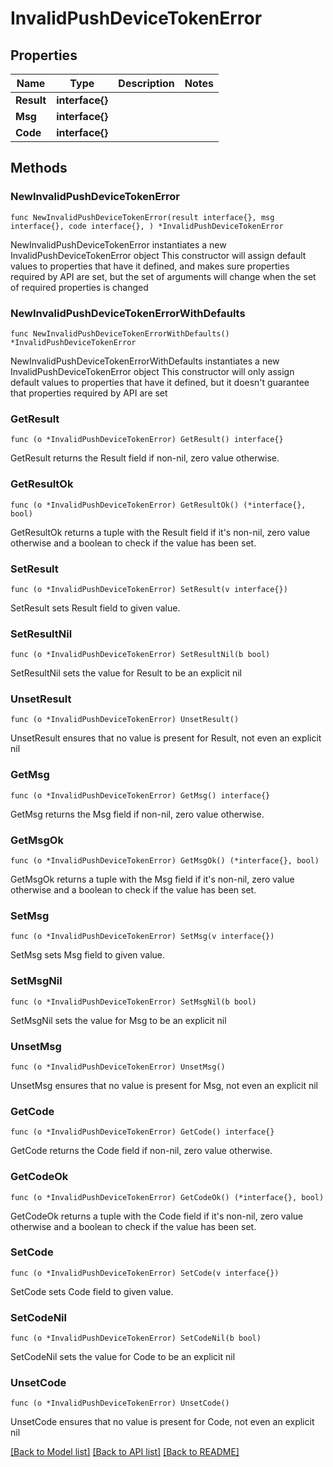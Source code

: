 # InvalidPushDeviceTokenError

## Properties

Name | Type | Description | Notes
------------ | ------------- | ------------- | -------------
**Result** | **interface{}** |  | 
**Msg** | **interface{}** |  | 
**Code** | **interface{}** |  | 

## Methods

### NewInvalidPushDeviceTokenError

`func NewInvalidPushDeviceTokenError(result interface{}, msg interface{}, code interface{}, ) *InvalidPushDeviceTokenError`

NewInvalidPushDeviceTokenError instantiates a new InvalidPushDeviceTokenError object
This constructor will assign default values to properties that have it defined,
and makes sure properties required by API are set, but the set of arguments
will change when the set of required properties is changed

### NewInvalidPushDeviceTokenErrorWithDefaults

`func NewInvalidPushDeviceTokenErrorWithDefaults() *InvalidPushDeviceTokenError`

NewInvalidPushDeviceTokenErrorWithDefaults instantiates a new InvalidPushDeviceTokenError object
This constructor will only assign default values to properties that have it defined,
but it doesn't guarantee that properties required by API are set

### GetResult

`func (o *InvalidPushDeviceTokenError) GetResult() interface{}`

GetResult returns the Result field if non-nil, zero value otherwise.

### GetResultOk

`func (o *InvalidPushDeviceTokenError) GetResultOk() (*interface{}, bool)`

GetResultOk returns a tuple with the Result field if it's non-nil, zero value otherwise
and a boolean to check if the value has been set.

### SetResult

`func (o *InvalidPushDeviceTokenError) SetResult(v interface{})`

SetResult sets Result field to given value.


### SetResultNil

`func (o *InvalidPushDeviceTokenError) SetResultNil(b bool)`

 SetResultNil sets the value for Result to be an explicit nil

### UnsetResult
`func (o *InvalidPushDeviceTokenError) UnsetResult()`

UnsetResult ensures that no value is present for Result, not even an explicit nil
### GetMsg

`func (o *InvalidPushDeviceTokenError) GetMsg() interface{}`

GetMsg returns the Msg field if non-nil, zero value otherwise.

### GetMsgOk

`func (o *InvalidPushDeviceTokenError) GetMsgOk() (*interface{}, bool)`

GetMsgOk returns a tuple with the Msg field if it's non-nil, zero value otherwise
and a boolean to check if the value has been set.

### SetMsg

`func (o *InvalidPushDeviceTokenError) SetMsg(v interface{})`

SetMsg sets Msg field to given value.


### SetMsgNil

`func (o *InvalidPushDeviceTokenError) SetMsgNil(b bool)`

 SetMsgNil sets the value for Msg to be an explicit nil

### UnsetMsg
`func (o *InvalidPushDeviceTokenError) UnsetMsg()`

UnsetMsg ensures that no value is present for Msg, not even an explicit nil
### GetCode

`func (o *InvalidPushDeviceTokenError) GetCode() interface{}`

GetCode returns the Code field if non-nil, zero value otherwise.

### GetCodeOk

`func (o *InvalidPushDeviceTokenError) GetCodeOk() (*interface{}, bool)`

GetCodeOk returns a tuple with the Code field if it's non-nil, zero value otherwise
and a boolean to check if the value has been set.

### SetCode

`func (o *InvalidPushDeviceTokenError) SetCode(v interface{})`

SetCode sets Code field to given value.


### SetCodeNil

`func (o *InvalidPushDeviceTokenError) SetCodeNil(b bool)`

 SetCodeNil sets the value for Code to be an explicit nil

### UnsetCode
`func (o *InvalidPushDeviceTokenError) UnsetCode()`

UnsetCode ensures that no value is present for Code, not even an explicit nil

[[Back to Model list]](../README.md#documentation-for-models) [[Back to API list]](../README.md#documentation-for-api-endpoints) [[Back to README]](../README.md)


